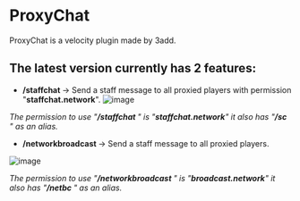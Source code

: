 # ProxyChat 
ProxyChat is a velocity plugin made by 3add.

## The latest version currently has 2 features:
- **/staffchat <message>** -> Send a staff message to all proxied players with permission "**staffchat.network**". 
![image](https://github.com/3add/ProxyChat/assets/141489004/5e585414-0b18-48d0-ab25-7ee3db1da1a2)

*The permission to use "**/staffchat <message>**" is "**staffchat.network**" it also has "**/sc <message>**" as an alias.*

- **/networkbroadcast <message>** -> Send a staff message to all proxied players. 

![image](https://github.com/3add/ProxyChat/assets/141489004/a14e1467-c862-43b9-892b-eefafa7ef184)

*The permission to use "**/networkbroadcast <message>**" is "**broadcast.network**" it also has "**/netbc <message>**" as an alias.*

